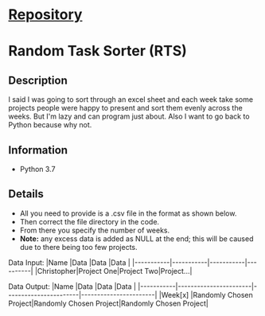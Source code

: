 # [Repository](https://github.com/Koltonix/random-task-sortere) 
# Random Task Sorter (RTS)

## Description
I said I was going to sort through an excel sheet and each week take some projects people were happy to present and sort them evenly across the weeks. But I'm lazy and can program just about. Also I want to go back to Python because why not.

## Information
- Python 3.7

## Details
- All you need to provide is a .csv file in the format as shown below. 
- Then correct the file directory in the code.
- From there you specify the number of weeks.
- **Note:** any excess data is added as NULL at the end; this will be caused due to there being too few projects.

Data Input:
|Name       |Data       |Data       |Data      |
|-----------|-----------|-----------|----------|
|Christopher|Project One|Project Two|Project...|

Data Output:
|Name       |Data                   |Data                   |Data                   |
|-----------|-----------------------|-----------------------|-----------------------|
|Week[x]    |Randomly Chosen Project|Randomly Chosen Project|Randomly Chosen Project|